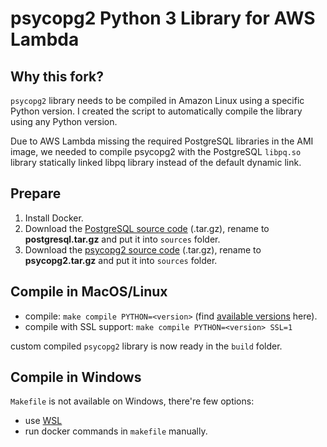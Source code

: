 psycopg2 Python 3 Library for AWS Lambda
====

## Why this fork?
`psycopg2` library needs to be compiled in Amazon Linux using a specific Python version.
I created the script to automatically compile the library using any Python version.

Due to AWS Lambda missing the required PostgreSQL libraries in the AMI
image, we needed to compile psycopg2 with the PostgreSQL `libpq.so` library
statically linked libpq library instead of the default dynamic link.


## Prepare
1. Install Docker.
1. Download the
  [PostgreSQL source code](https://ftp.postgresql.org/pub/source) (.tar.gz),
  rename to **postgresql.tar.gz** and put it into `sources` folder.
1. Download the
  [psycopg2 source code](https://pypi.org/project/psycopg2/#files) (.tar.gz),
  rename to **psycopg2.tar.gz** and put it into `sources` folder.


## Compile in MacOS/Linux
- compile: `make compile PYTHON=<version>` (find [available versions](https://www.python.org/ftp/python/) here).
- compile with SSL support: `make compile PYTHON=<version> SSL=1`

custom compiled `psycopg2` library is now ready in the `build` folder.


## Compile in Windows
`Makefile` is not available on Windows, there're few options:
- use [WSL](https://learn.microsoft.com/en-us/windows/wsl/)
- run docker commands in `makefile` manually.
